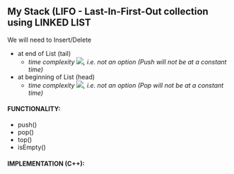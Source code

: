 ## My Stack (LIFO - Last-In-First-Out collection using LINKED LIST
We will need to Insert/Delete
- at end of List (tail) 
  - *time complexity <img src="https://latex.codecogs.com/svg.latex?\Large&space;\Theta{(n)}">, i.e. not an option (Push will not be at a constant time)*
- at beginning of List (head) 
  - *time complexity <img src="https://latex.codecogs.com/svg.latex?\Large&space;\Theta{(n)}">, i.e. not an option (Pop will not be at a constant time)*
#### FUNCTIONALITY:
- push()
- pop()
- top()
- isEmpty()
#### IMPLEMENTATION (C++):
```cpp
